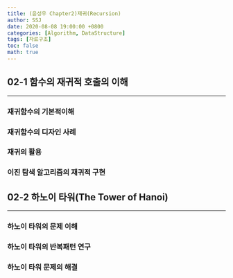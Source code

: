 ```yaml
---
title: (윤성우 Chapter2)재귀(Recursion)
author: SSJ
date: 2020-08-08 19:00:00 +0800
categories: [Algorithm, DataStructure]
tags: [자료구조]
toc: false
math: true
---
```


## 02-1 함수의 재귀적 호출의 이해

***

### 재귀함수의 기본적이해

### 재귀함수의 디자인 사례

### 재귀의 활용

### 이진 탐색 알고리즘의 재귀적 구현

## 02-2 하노이 타워(The Tower of Hanoi)

***

### 하노이 타워의 문제 이해

### 하노이 타워의 반복패턴 연구

### 하노이 타워 문제의 해결